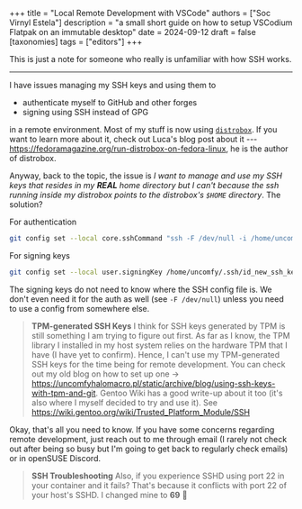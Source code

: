 +++
title = "Local Remote Development with VSCode"
authors = ["Soc Virnyl Estela"]
description = "a small short guide on how to setup VSCodium Flatpak on an immutable desktop"
date = 2024-09-12
draft = false
[taxonomies]
  tags = ["editors"]
+++

This is just a note for someone who really is unfamiliar with how SSH works. 

---

I have issues managing my SSH keys and using them to
- authenticate myself to GitHub and other forges
- signing using SSH instead of GPG

in a remote environment. Most of my stuff is now using [`distrobox`](https://github.com/89luca89/distrobox/). If you want to learn more about it, check out Luca's blog post about it --- <https://fedoramagazine.org/run-distrobox-on-fedora-linux>, he is the author of distrobox.

Anyway, back to the topic, the issue is *I want to manage and use my SSH keys that resides in my **REAL** home directory but I can't because the ssh running inside my distrobox points to the distrobox's `$HOME` directory*. The solution?

For authentication
```sh
git config set --local core.sshCommand "ssh -F /dev/null -i /home/uncomfy/.ssh/id_ed25519"
```

For signing keys
```sh
git config set --local user.signingKey /home/uncomfy/.ssh/id_new_ssh_key
```

The signing keys do not need to know where the SSH config file is. We don't even need it for the auth as well (see `-F /dev/null`) unless you need to use a config from somewhere else.

> **TPM-generated SSH Keys**
> I think for SSH keys generated by TPM is still something I am trying to figure out first. As far as I know, the TPM library I installed in my host system relies on the hardware TPM that I have (I have yet to confirm). Hence, I can't use my TPM-generated SSH keys for the time being for remote development. You can check out my old blog on how to set up one -> <https://uncomfyhalomacro.pl/static/archive/blog/using-ssh-keys-with-tpm-and-git>. Gentoo Wiki has a good write-up about it too (it's also where I myself decided to try and use it). See <https://wiki.gentoo.org/wiki/Trusted_Platform_Module/SSH>

Okay, that's all you need to know. If you have some concerns regarding remote development, just reach out to me through email (I rarely not check out after being so busy but I'm going to get back to regularly check emails) or in openSUSE Discord.

> **SSH Troubleshooting**
> Also, if you experience SSHD using port 22 in your container and it fails? That's because it conflicts with port 22 of your host's SSHD. I changed mine to **69** 🥴
